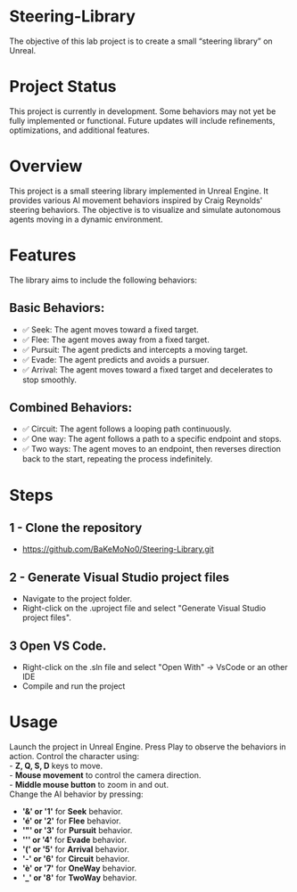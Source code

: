 # Steering-Library
The objective of this lab project is to create a small “steering library” on Unreal.

# Project Status
This project is currently in development. Some behaviors may not yet be fully implemented or functional.
Future updates will include refinements, optimizations, and additional features.

# Overview
This project is a small steering library implemented in Unreal Engine. It provides various AI movement behaviors inspired by Craig Reynolds' steering behaviors.
The objective is to visualize and simulate autonomous agents moving in a dynamic environment.

# Features
The library aims to include the following behaviors:

## Basic Behaviors:
  - ✅ Seek: The agent moves toward a fixed target.
  - ✅ Flee: The agent moves away from a fixed target.
  - ✅ Pursuit: The agent predicts and intercepts a moving target.
  - ✅ Evade: The agent predicts and avoids a pursuer.
  - ✅ Arrival: The agent moves toward a fixed target and decelerates to stop smoothly.

## Combined Behaviors:
  - ✅ Circuit: The agent follows a looping path continuously.
  - ✅ One way: The agent follows a path to a specific endpoint and stops.
  - ✅ Two ways: The agent moves to an endpoint, then reverses direction back to the start, repeating the process indefinitely.

# Steps
## 1 - Clone the repository
  - https://github.com/BaKeMoNo0/Steering-Library.git

## 2 - Generate Visual Studio project files
  - Navigate to the project folder.
  - Right-click on the .uproject file and select "Generate Visual Studio project files".

## 3 Open VS Code.
  - Right-click on the .sln file and select "Open With" -> VsCode or an other IDE
  - Compile and run the project

# Usage
  Launch the project in Unreal Engine.
  Press Play to observe the behaviors in action.
  Control the character using:  
    - **Z, Q, S, D** keys to move.  
    - **Mouse movement** to control the camera direction.  
    - **Middle mouse button** to zoom in and out.  
  Change the AI behavior by pressing:  
   - **'&' or '1'** for **Seek** behavior.  
   - **'é' or '2'** for **Flee** behavior.  
   - **'\"' or '3'** for **Pursuit** behavior.
   - **'\'' or '4'** for **Evade** behavior.
   - **'(' or '5'** for **Arrival** behavior.
   - **'-' or '6'** for **Circuit** behavior.
   - **'è' or '7'** for **OneWay** behavior.
   - **'_' or '8'** for **TwoWay** behavior.
